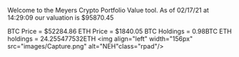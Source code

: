 Welcome to the Meyers Crypto Portfolio Value tool. 
As of 02/17/21 at 14:29:09 our valuation is $95870.45 

BTC Price = $52284.86
 ETH Price = $1840.05
BTC Holdings = 0.98BTC
 ETH holdings = 24.255477532ETH 
<img align="left" width="156px" src="images/Capture.png" alt="NEH"class="rpad"/>